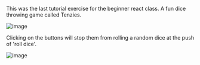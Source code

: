This was the last tutorial exercise for the beginner react class. A fun dice throwing game called Tenzies.

![image](https://github.com/user-attachments/assets/2f0f64b6-d68c-4b5d-ab61-782fe66a9515)

Clicking on the buttons will stop them from rolling a random dice at the push of 'roll dice'.

![image](https://github.com/user-attachments/assets/320b0ad3-f706-46a9-b1f2-b2e6c4620d40)
